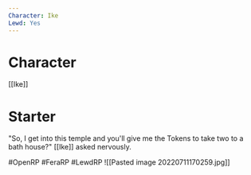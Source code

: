 ```yaml
---
Character: Ike
Lewd: Yes
---
```

# Character
[[Ike]]

# Starter
"So, I get into this temple and you'll give me the Tokens to take two to a bath house?" [[Ike]] asked nervously.  

#OpenRP #FeraRP #LewdRP 
![[Pasted image 20220711170259.jpg]]